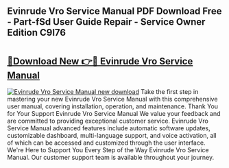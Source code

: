 ## Evinrude Vro Service Manual PDF Download Free - Part-fSd User Guide Repair - Service Owner Edition C9I76

# <h2><a href="http://bc84193.oget.top/?id=Evinrude+Vro+Service+Manual">🔗Download New 👉🔴 Evinrude Vro Service Manual</a></h2>

[![Evinrude Vro Service Manual new download](https://i.imgur.com/5g1atiW.png)](http://bc84193.oget.top/?id=Evinrude+Vro+Service+Manual)
Take the first step in mastering your new Evinrude Vro Service Manual with this comprehensive user manual, covering installation, operation, and maintenance. Thank You for Your Support Evinrude Vro Service Manual We value your feedback and are committed to providing exceptional customer service. Evinrude Vro Service Manual advanced features include automatic software updates, customizable dashboard, multi-language support, and voice activation, all of which can be accessed and customized through the user interface. We're Here to Support You Every Step of the Way Evinrude Vro Service Manual. Our customer support team is available throughout your journey.
